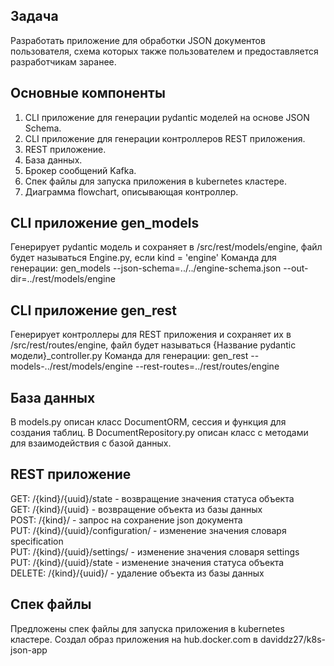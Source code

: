 ## Задача
Разработать приложение для обработки JSON документов пользователя, схема которых также пользователем и предоставляется разработчикам заранее.

## Основные компоненты
1. CLI приложение для генерации pydantic моделей на основе JSON Schema.
2. CLI приложение для генерации контроллеров REST приложения.
3. REST приложение.
4. База данных.
5. Брокер сообщений Kafka.
6. Спек файлы для запуска приложения в kubernetes кластере.
7. Диаграмма flowchart, описывающая контроллер.

## CLI приложение gen_models
Генерирует pydantic модель и сохраняет в /src/rest/models/engine, файл будет называться Engine.py, если kind = 'engine'
Команда для генерации: gen_models --json-schema=../../engine-schema.json --out-dir=../rest/models/engine

## CLI приложение gen_rest
Генерирует контроллеры для REST приложения и сохраняет их в /src/rest/routes/engine, файл будет называться {Название pydantic модели}_controller.py
Команда для генерации: gen_rest --models-../rest/models/engine --rest-routes=../rest/routes/engine

## База данных
В models.py описан класс DocumentORM, сессия и функция для создания таблиц.
В DocumentRepository.py описан класс с методами для взаимодействия с базой данных.

## REST приложение
GET: /{kind}/{uuid}/state - возвращение значения статуса объекта<br/>
GET: /{kind}/{uuid} - возвращение объекта из базы данных<br/>
POST: /{kind}/ - запрос на сохранение json документа<br/>
PUT: /{kind}/{uuid}/configuration/ - изменение значения словаря specification<br/>
PUT: /{kind}/{uuid}/settings/ - изменение значения словаря settings<br/>
PUT: /{kind}/{uuid}/state - изменение значения статуса объекта<br/>
DELETE: /{kind}/{uuid}/ - удаление объекта из базы данных<br/>

## Спек файлы
Предложены спек файлы для запуска приложения в kubernetes кластере. Создал образ приложения на hub.docker.com в daviddz27/k8s-json-app
